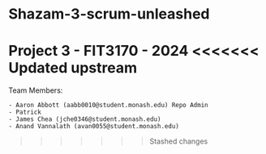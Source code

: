 # Shazam-3-scrum-unleashed
Project 3 - FIT3170 - 2024
<<<<<<< Updated upstream
=======

Team Members:

    - Aaron Abbott (aabb0010@student.monash.edu) Repo Admin
    - Patrick
    - James Chea (jche0346@student.monash.edu)
    - Anand Vannalath (avan0055@student.monash.edu)
>>>>>>> Stashed changes
